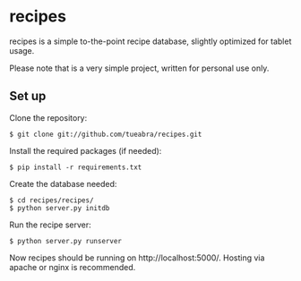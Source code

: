 # recipes

recipes is a simple to-the-point recipe database, slightly optimized for tablet usage.

Please note that is a very simple project, written for personal use only.

## Set up

Clone the repository:
 
    $ git clone git://github.com/tueabra/recipes.git

Install the required packages (if needed):

    $ pip install -r requirements.txt

Create the database needed:

    $ cd recipes/recipes/
    $ python server.py initdb

Run the recipe server:

    $ python server.py runserver

Now recipes should be running on http://localhost:5000/. Hosting via apache or nginx is recommended.
